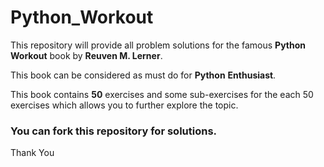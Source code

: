 # Python_Workout
This repository will provide all problem solutions for the famous **Python Workout** book by **Reuven M. Lerner**.

This book can be considered as must do for **Python** **Enthusiast**.

This book contains **50** exercises and some sub-exercises for the each 50 exercises which allows you to further explore the topic.

### You can fork this repository for solutions.

Thank You
